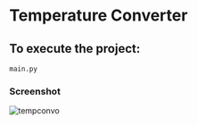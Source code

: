 # Temperature Converter

## To execute the project:

````
main.py
````

### Screenshot

![tempconvo](https://github.com/user-attachments/assets/f717b27c-db6c-4092-b355-12e806f2cd6d)

